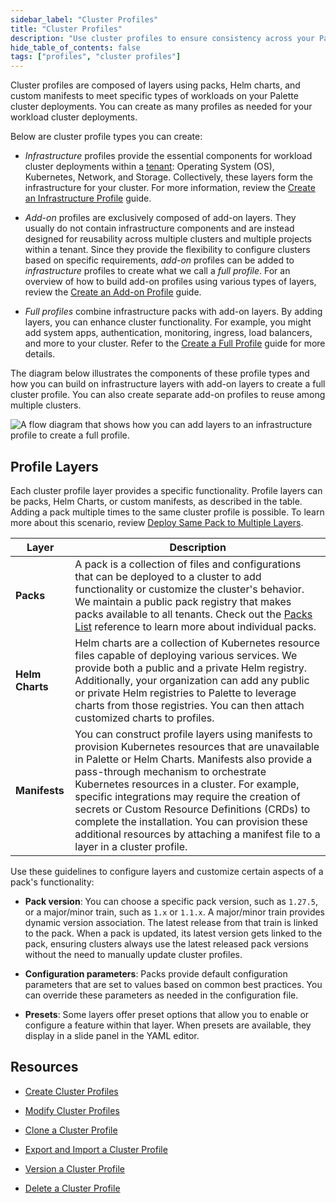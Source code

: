 ```yaml
---
sidebar_label: "Cluster Profiles"
title: "Cluster Profiles"
description: "Use cluster profiles to ensure consistency across your Palette workload cluster deployments."
hide_table_of_contents: false
tags: ["profiles", "cluster profiles"]
---
```


Cluster profiles are composed of layers using packs, Helm charts, and custom manifests to meet specific types of
workloads on your Palette cluster deployments. You can create as many profiles as needed for your workload cluster
deployments.

Below are cluster profile types you can create:

- _Infrastructure_ profiles provide the essential components for workload cluster deployments within a
  [tenant](../../glossary-all.md#tenant): Operating System (OS), Kubernetes, Network, and Storage. Collectively, these
  layers form the infrastructure for your cluster. For more information, review the
  [Create an Infrastructure Profile](../cluster-profiles/create-cluster-profiles/create-infrastructure-profile.md)
  guide.

- _Add-on_ profiles are exclusively composed of add-on layers. They usually do not contain infrastructure components and
  are instead designed for reusability across multiple clusters and multiple projects within a tenant. Since they
  provide the flexibility to configure clusters based on specific requirements, _add-on_ profiles can be added to
  _infrastructure_ profiles to create what we call a _full profile_. For an overview of how to build add-on profiles
  using various types of layers, review the
  [Create an Add-on Profile](../cluster-profiles/create-cluster-profiles/create-addon-profile/create-addon-profile.md)
  guide.

- _Full profiles_ combine infrastructure packs with add-on layers. By adding layers, you can enhance cluster
  functionality. For example, you might add system apps, authentication, monitoring, ingress, load balancers, and more
  to your cluster. Refer to the
  [Create a Full Profile](../cluster-profiles/create-cluster-profiles/create-full-profile.md) guide for more details.

The diagram below illustrates the components of these profile types and how you can build on infrastructure layers with
add-on layers to create a full cluster profile. You can also create separate add-on profiles to reuse among multiple
clusters.

![A flow diagram that shows how you can add layers to an infrastructure profile to create a full profile.](/profiles_cluster-profiles_cluster-profiles.png)

## Profile Layers

Each cluster profile layer provides a specific functionality. Profile layers can be packs, Helm Charts, or custom
manifests, as described in the table. Adding a pack multiple times to the same cluster profile is possible. To learn
more about this scenario, review
[Deploy Same Pack to Multiple Layers](../cluster-profiles/create-cluster-profiles/duplicate-pack-in-profile.md).

| **Layer**       | **Description**                                                                                                                                                                                                                                                                                                                                                                                                                                                                            |
| --------------- | ------------------------------------------------------------------------------------------------------------------------------------------------------------------------------------------------------------------------------------------------------------------------------------------------------------------------------------------------------------------------------------------------------------------------------------------------------------------------------------------ |
| **Packs**       | A pack is a collection of files and configurations that can be deployed to a cluster to add functionality or customize the cluster's behavior. We maintain a public pack registry that makes packs available to all tenants. Check out the [Packs List](../../integrations/integrations.mdx) reference to learn more about individual packs.                                                                                                                                               |
| **Helm Charts** | Helm charts are a collection of Kubernetes resource files capable of deploying various services. We provide both a public and a private Helm registry. Additionally, your organization can add any public or private Helm registries to Palette to leverage charts from those registries. You can then attach customized charts to profiles.                                                                                                                                               |
| **Manifests**   | You can construct profile layers using manifests to provision Kubernetes resources that are unavailable in Palette or Helm Charts. Manifests also provide a pass-through mechanism to orchestrate Kubernetes resources in a cluster. For example, specific integrations may require the creation of secrets or Custom Resource Definitions (CRDs) to complete the installation. You can provision these additional resources by attaching a manifest file to a layer in a cluster profile. |

Use these guidelines to configure layers and customize certain aspects of a pack's functionality:

- **Pack version**: You can choose a specific pack version, such as `1.27.5`, or a major/minor train, such as `1.x` or
  `1.1.x`. A major/minor train provides dynamic version association. The latest release from that train is linked to the
  pack. When a pack is updated, its latest version gets linked to the pack, ensuring clusters always use the latest
  released pack versions without the need to manually update cluster profiles.

- **Configuration parameters**: Packs provide default configuration parameters that are set to values based on common
  best practices. You can override these parameters as needed in the configuration file.

- **Presets**: Some layers offer preset options that allow you to enable or configure a feature within that layer. When
  presets are available, they display in a slide panel in the YAML editor.

## Resources

- [Create Cluster Profiles](../cluster-profiles/create-cluster-profiles/create-cluster-profiles.md)

- [Modify Cluster Profiles](../cluster-profiles/modify-cluster-profiles/modify-cluster-profiles.md)

- [Clone a Cluster Profile](clone-cluster-profile.md)

- [Export and Import a Cluster Profile](export-import-cluster-profile.md)

- [Version a Cluster Profile](../cluster-profiles/modify-cluster-profiles/version-cluster-profile.md)

- [Delete a Cluster Profile](delete-cluster-profile)
